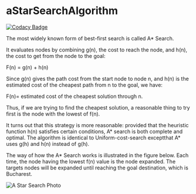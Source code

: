 # aStarSearchAlgorithm
[![Codacy Badge](https://api.codacy.com/project/badge/Grade/313b3cc464794282b6542df30efd804a)](https://app.codacy.com/app/yasserkabbout/aStarSearchAlgorithm?utm_source=github.com&utm_medium=referral&utm_content=yasserkabbout/aStarSearchAlgorithm&utm_campaign=Badge_Grade_Dashboard)

The  most  widely  known  form  of  best-first  search  is  called  A*  Search.

It  evaluates  nodes  by  combining  g(n),  the  cost  to  reach  the  node,  and  h(n),  the  cost  to  get  from  the  node  to  the  goal:

F(n)  =  g(n)  +  h(n)

Since  g(n)  gives  the  path  cost  from  the  start  node  to  node  n,  and  h(n)  is  the  estimated  cost  of  the  cheapest  path  from  n  to  the  goal,  we  have:

F(n)=  estimated  cost  of  the  cheapest  solution  through  n.

Thus,  if  we  are  trying  to  find  the  cheapest  solution,  a  reasonable  thing  to  try  first  is  the  node  with  the  lowest  of  f(n).

It  turns  out  that  this  strategy  is  more  reasonable:  provided  that  the  heuristic  function  h(n)  satisfies  certain  conditions,  A*  search  is  both  complete  and  optimal.  The  algorithm  is  identical  to  Uniform-cost-search  exceptthat  A*  uses  g(h)  and  h(n)  instead  of  g(h).

The  way  of  how  the  A*  Search  works  is  illustrated  in the figure below. Each  time,  the  node  having  the  lowest  f(n)  value  is  the  node  expanded.  The  targets  nodes  will  be  expanded  until  reaching  the  goal  destination,  which  is  Bucharest.

![A Star Search Photo](https://github.com/yasserkabbout/aStarSearchAlgorithm/blob/master/astarsearch.PNG)
